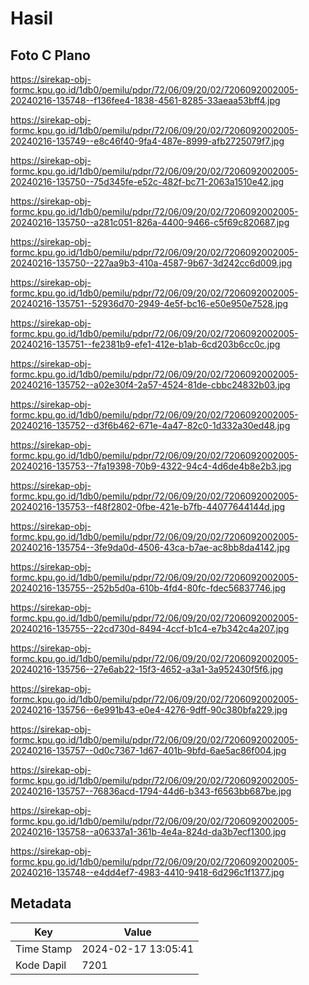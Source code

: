 # Hasil

## Foto C Plano

https://sirekap-obj-formc.kpu.go.id/1db0/pemilu/pdpr/72/06/09/20/02/7206092002005-20240216-135748--f136fee4-1838-4561-8285-33aeaa53bff4.jpg

https://sirekap-obj-formc.kpu.go.id/1db0/pemilu/pdpr/72/06/09/20/02/7206092002005-20240216-135749--e8c46f40-9fa4-487e-8999-afb2725079f7.jpg

https://sirekap-obj-formc.kpu.go.id/1db0/pemilu/pdpr/72/06/09/20/02/7206092002005-20240216-135750--75d345fe-e52c-482f-bc71-2063a1510e42.jpg

https://sirekap-obj-formc.kpu.go.id/1db0/pemilu/pdpr/72/06/09/20/02/7206092002005-20240216-135750--a281c051-826a-4400-9466-c5f69c820687.jpg

https://sirekap-obj-formc.kpu.go.id/1db0/pemilu/pdpr/72/06/09/20/02/7206092002005-20240216-135750--227aa9b3-410a-4587-9b67-3d242cc6d009.jpg

https://sirekap-obj-formc.kpu.go.id/1db0/pemilu/pdpr/72/06/09/20/02/7206092002005-20240216-135751--52936d70-2949-4e5f-bc16-e50e950e7528.jpg

https://sirekap-obj-formc.kpu.go.id/1db0/pemilu/pdpr/72/06/09/20/02/7206092002005-20240216-135751--fe2381b9-efe1-412e-b1ab-6cd203b6cc0c.jpg

https://sirekap-obj-formc.kpu.go.id/1db0/pemilu/pdpr/72/06/09/20/02/7206092002005-20240216-135752--a02e30f4-2a57-4524-81de-cbbc24832b03.jpg

https://sirekap-obj-formc.kpu.go.id/1db0/pemilu/pdpr/72/06/09/20/02/7206092002005-20240216-135752--d3f6b462-671e-4a47-82c0-1d332a30ed48.jpg

https://sirekap-obj-formc.kpu.go.id/1db0/pemilu/pdpr/72/06/09/20/02/7206092002005-20240216-135753--7fa19398-70b9-4322-94c4-4d6de4b8e2b3.jpg

https://sirekap-obj-formc.kpu.go.id/1db0/pemilu/pdpr/72/06/09/20/02/7206092002005-20240216-135753--f48f2802-0fbe-421e-b7fb-44077644144d.jpg

https://sirekap-obj-formc.kpu.go.id/1db0/pemilu/pdpr/72/06/09/20/02/7206092002005-20240216-135754--3fe9da0d-4506-43ca-b7ae-ac8bb8da4142.jpg

https://sirekap-obj-formc.kpu.go.id/1db0/pemilu/pdpr/72/06/09/20/02/7206092002005-20240216-135755--252b5d0a-610b-4fd4-80fc-fdec56837746.jpg

https://sirekap-obj-formc.kpu.go.id/1db0/pemilu/pdpr/72/06/09/20/02/7206092002005-20240216-135755--22cd730d-8494-4ccf-b1c4-e7b342c4a207.jpg

https://sirekap-obj-formc.kpu.go.id/1db0/pemilu/pdpr/72/06/09/20/02/7206092002005-20240216-135756--27e6ab22-15f3-4652-a3a1-3a952430f5f6.jpg

https://sirekap-obj-formc.kpu.go.id/1db0/pemilu/pdpr/72/06/09/20/02/7206092002005-20240216-135756--6e991b43-e0e4-4276-9dff-90c380bfa229.jpg

https://sirekap-obj-formc.kpu.go.id/1db0/pemilu/pdpr/72/06/09/20/02/7206092002005-20240216-135757--0d0c7367-1d67-401b-9bfd-6ae5ac86f004.jpg

https://sirekap-obj-formc.kpu.go.id/1db0/pemilu/pdpr/72/06/09/20/02/7206092002005-20240216-135757--76836acd-1794-44d6-b343-f6563bb687be.jpg

https://sirekap-obj-formc.kpu.go.id/1db0/pemilu/pdpr/72/06/09/20/02/7206092002005-20240216-135758--a06337a1-361b-4e4a-824d-da3b7ecf1300.jpg

https://sirekap-obj-formc.kpu.go.id/1db0/pemilu/pdpr/72/06/09/20/02/7206092002005-20240216-135748--e4dd4ef7-4983-4410-9418-6d296c1f1377.jpg


## Metadata

| Key        | Value               |
| ---------- | ------------------- |
| Time Stamp | 2024-02-17 13:05:41 |
| Kode Dapil | 7201                |




